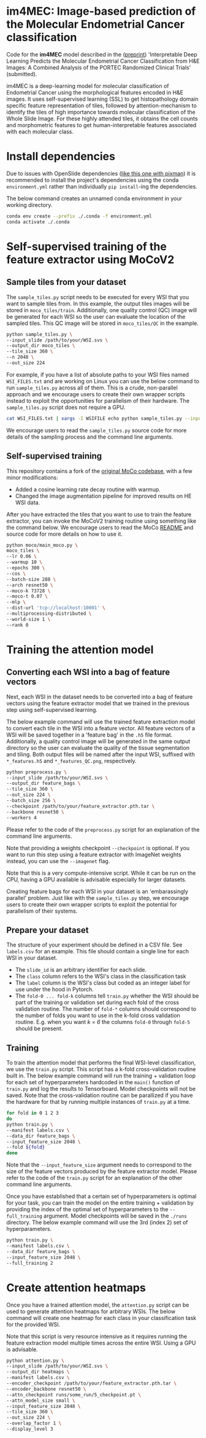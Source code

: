# im4MEC: Image-based prediction of the Molecular Endometrial Cancer classification 
Code for the **im4MEC** model described in the ([preprint](https://papers.ssrn.com/sol3/papers.cfm?abstract_id=4144537)) 'Interpretable Deep Learning Predicts the Molecular Endometrial Cancer Classification from H&E Images: A Combined Analysis of the PORTEC Randomized Clinical Trials' (submitted).

im4MEC is a deep-learning model for molecular classification of Endometrial Cancer using the morphological features encoded in H&E images. It uses self-supervised learning (SSL) to get histopathology domain specific feature representation of tiles, followed by attention-mechanism to identify the tiles of high importance towards molecular classification of the Whole Slide Image. For these highly attended tiles, it obtains the cell counts and morphometric features to get human-interpretable features associated with each molecular class. 

# Install dependencies
Due to issues with OpenSlide dependencies ([like this one with pixman](https://github.com/mahmoodlab/CLAM/issues/13#issuecomment-690327553)) it is recommended to install the project's dependencies using the conda `environment.yml` rather than individually `pip install`-ing the dependencies.

The below command creates an unnamed conda environment in your working directory.

```sh
conda env create --prefix ./.conda -f environment.yml
conda activate ./.conda
```

# Self-supervised training of the feature extractor using MoCoV2
## Sample tiles from your dataset

The `sample_tiles.py` script needs to be executed for every WSI that you want to sample tiles from.  In this example, the output tiles images will be stored in `moco_tiles/train`. Additionally, one quality control (QC) image will be generated for each WSI so the user can evaluate the location of the sampled tiles. This QC image will be stored in `moco_tiles/QC` in the example.

```sh
python sample_tiles.py \
--input_slide /path/to/your/WSI.svs \
--output_dir moco_tiles \
--tile_size 360 \
--n 2048 \
--out_size 224
```

For example, if you have a list of absolute paths to your WSI files named `WSI_FILES.txt` and are working on Linux you can use the below command to run `sample_tiles.py` across all of them. This is a crude, non-parallel approach and we encourage users to create their own wrapper scripts instead to exploit the opportunities for parallelism of their hardware. The `sample_tiles.py` script does not require a GPU.

```bash
cat WSI_FILES.txt | xargs -I WSIFILE echo python sample_tiles.py --input_slide=WSIFILE --output_dir=moco_tiles --tile_size=360 --n=2048 --out_size=224 | bash
```

We encourage users to read the `sample_tiles.py` source code for more details of the sampling process and the command line arguments.


## Self-supervised training

This repository contains a fork of the [original MoCo codebase](https://github.com/facebookresearch/moco), with a few minor modifications:
- Added a cosine learning rate decay routine with warmup.
- Changed the image augmentation pipeline for improved results on HE WSI data.

After you have extracted the tiles that you want to use to train the feature extractor, you can invoke the MoCoV2 training routine using something like the command below. We encourage users to read the MoCo [README](/moco/README.md) and source code for more details on how to use it.

```sh
python moco/main_moco.py \
moco_tiles \
--lr 0.06 \
--warmup 10 \
--epochs 300 \
--cos \
--batch-size 288 \
--arch resnet50 \
--moco-k 73728 \
--moco-t 0.07 \
--mlp \
--dist-url 'tcp://localhost:10001' \
--multiprocessing-distributed \
--world-size 1 \
--rank 0
```


# Training the attention model
## Converting each WSI into a bag of feature vectors

Next, each WSI in the dataset needs to be converted into a bag of feature vectors using the feature extractor model that we trained in the previous step using self-supervised learning.

The below example command will use the trained feature extraction model to convert each tile in the WSI into a feature vector. All feature vectors of a WSI will be saved together in a 'feature bag' in the `.h5` file format. Additionally, a quality control image will be generated in the same output directory so the user can evaluate the quality of the tissue segmentation and tiling. Both output files will be named after the input WSI, suffixed with `*_features.h5` and `*_features_QC.png`, respectively.

```sh
python preprocess.py \
--input_slide /path/to/your/WSI.svs \
--output_dir feature_bags \
--tile_size 360 \
--out_size 224 \
--batch_size 256 \
--checkpoint /path/to/your/feature_extractor.pth.tar \
--backbone resnet50 \
--workers 4
```

Please refer to the code of the `preprocess.py` script for an explanation of the command line arguments.

Note that providing a weights checkpoint `--checkpoint` is optional. If you want to run this step using a feature extractor with ImageNet weights instead, you can use the `--imagenet` flag.

Note that this is a very compute-intensive script. While it can be run on the CPU, having a GPU available is advisable especially for larger datasets.

Creating feature bags for each WSI in your dataset is an 'embarassingly parallel' problem. Just like with the `sample_tiles.py` step, we encourage users to create their own wrapper scripts to exploit the potential for parallelism of their systems.

## Prepare your dataset
The structure of your experiment should be defined in a CSV file. See `labels.csv` for an example. This file should contain a single line for each WSI in your dataset.

- The `slide_id` is an arbitrary identifier for each slide.
- The `class` column refers to the WSI's class in the classification task
- The `label` column is the WSI's class but coded as an integer label for use under the hood in Pytorch.
- The `fold-0 ... fold-k` columns tell `train.py` whether the WSI should be part of the training or validation set during each fold of the cross validation routine. The number of `fold-*` columns should correspond to the number of folds you want to use in the k-fold cross validation routine. E.g. when you want _k = 6_ the columns `fold-0` through `fold-5` should be present.

## Training

To train the attention model that performs the final WSI-level classification, we use the `train.py` script. This script has a k-fold cross-validation routine built in. The below example command will run the training + validation loop for each set of hyperparameters hardcoded in the `main()` function of `train.py` and log the results to Tensorboard. Model checkpoints will not be saved. Note that the cross-validation routine can be parallized if you have the hardware for that by running multiple instances of `train.py` at a time.

```sh
for fold in 0 1 2 3
do
python train.py \
--manifest labels.csv \
--data_dir feature_bags \
--input_feature_size 2048 \
--fold ${fold}
done
```

Note that the `--input_feature_size` argument needs to correspond to the size of the feature vectors produced by the feature extractor model. Please refer to the code of the `train.py` script for an explanation of the other command line arguments.

Once you have established that a certain set of hyperparameters is optimal for your task, you can train the model on the entire training + validation by providing the index of the optimal set of hyperparameters to the `--full_training` argument. Model checkpoints will be saved in the `./runs` directory. The below example command will use the 3rd (index 2) set of hyperparameters.

```sh
python train.py \
--manifest labels.csv \
--data_dir feature_bags \
--input_feature_size 2048 \
--full_training 2
```

# Create attention heatmaps

Once you have a trained attention model, the `attention.py` script can be used to generate attention heatmaps for arbitrary WSIs. The below command will create one heatmap for each class in your classification task for the provided WSI. 

Note that this script is very resource intensive as it requires running the feature extraction model multiple times across the entire WSI. Using a GPU is advisable.

```sh
python attention.py \
--input_slide /path/to/your/WSI.svs \
--output_dir heatmaps \
--manifest labels.csv \
--encoder_checkpoint /path/to/your/feature_extractor.pth.tar \
--encoder_backbone resnet50 \
--attn_checkpoint runs/some_run/5_checkpoint.pt \
--attn_model_size small \
--input_feature_size 2048 \
--tile_size 360 \
--out_size 224 \
--overlap_factor 1 \
--display_level 3
```
